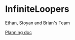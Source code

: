 # InfiniteLoopers
Ethan, Stoyan and Brian's Team  

[Planning doc](https://docs.google.com/document/d/1hbj9Qk5E5bjvUshHamrvtHdDFZhmCvz4Bq9szGMPqUg/edit)
